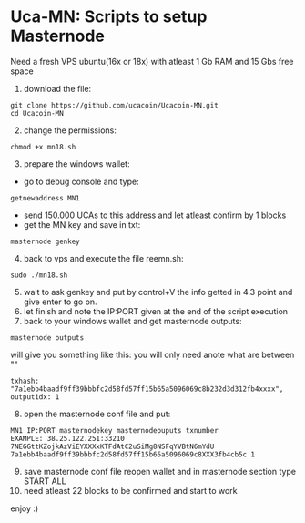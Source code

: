 # Uca-MN: Scripts to setup Masternode


Need a fresh VPS ubuntu(16x or 18x) with atleast 1 Gb RAM and 15 Gbs free space

1. download the file: 
```
git clone https://github.com/ucacoin/Ucacoin-MN.git
cd Ucacoin-MN
```
2. change the permissions:
```
chmod +x mn18.sh
```
3. prepare the windows wallet:
- go to debug console and type:
```
getnewaddress MN1
```
- send 150.000 UCAs to this address and let atleast confirm by 1 blocks
- get the MN key and save in txt:
```
masternode genkey
```
4. back to vps and execute the file reemn.sh:
```
sudo ./mn18.sh
```
5. wait to ask genkey and put by control+V the info getted in 4.3 point and give enter to go on.
6. let finish and note the IP:PORT given at the end of the script execution
7. back to your windows wallet and get masternode outputs:
```
masternode outputs
```
will give you something like this: you will only need anote what are between "" 
```
txhash: "7a1ebb4baadf9ff39bbbfc2d58fd57ff15b65a5096069c8b232d3d312fb4xxxx",
outputidx: 1
```
8. open the masternode conf file and put:
```
MN1 IP:PORT masternodekey masternodeouputs txnumber
EXAMPLE: 38.25.122.251:33210 7NEGGttKZojkAzViEYXXXxKTFdAtC2uSiMg8NSFqYVBtN6mYdU 7a1ebb4baadf9ff39bbbfc2d58fd57ff15b65a5096069c8XXX3fb4cb5c 1
```
9. save masternode conf file reopen wallet and in masternode section type START ALL
10. need atleast 22 blocks to be confirmed and start to work

enjoy :)
